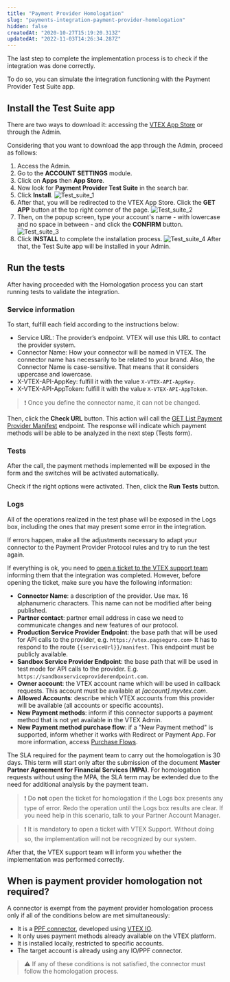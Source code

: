 ```yaml
---
title: "Payment Provider Homologation"
slug: "payments-integration-payment-provider-homologation"
hidden: false
createdAt: "2020-10-27T15:19:20.313Z"
updatedAt: "2022-11-03T14:26:34.287Z"
---
```


The last step to complete the implementation process is to check if the integration was done correctly.

To do so, you can simulate the integration functioning with the Payment Provider Test Suite app.

## Install the Test Suite app

There are two ways to download it: accessing the [VTEX App Store](https://apps.vtex.com/vtex-payment-provider-test-suite/p) or through the Admin.

Considering that you want to download the app through the Admin, proceed as follows:

1. Access the Admin.
2. Go to the **ACCOUNT SETTINGS** module.
3. Click on **Apps** then **App Store**.
4. Now look for **Payment Provider Test Suite** in the search bar.
5. Click **Install**.
   ![Test\_suite\_1](https://cdn.jsdelivr.net/gh/vtexdocs/dev-portal-content@main/images/payments-integration-payment-provider-homologation-0.png)
6. After that, you will be redirected to the VTEX App Store. Click the **GET APP** button at the top right corner of the page.
   ![Test\_suite\_2](https://cdn.jsdelivr.net/gh/vtexdocs/dev-portal-content@main/images/payments-integration-payment-provider-homologation-1.png)
7. Then, on the popup screen, type your account's name - with lowercase and no space in between - and click the **CONFIRM** button.
   ![Test\_suite\_3](https://cdn.jsdelivr.net/gh/vtexdocs/dev-portal-content@main/images/payments-integration-payment-provider-homologation-2.png)
8. Click **INSTALL** to complete the installation process.
   ![Test\_suite\_4](https://cdn.jsdelivr.net/gh/vtexdocs/dev-portal-content@main/images/payments-integration-payment-provider-homologation-3.png)
   After that, the Test Suite app will be installed in your Admin.

## Run the tests

After having proceeded with the Homologation process you can start running tests to validate the integration.

### Service information

To start, fulfill each field according to the instructions below:

- Service URL: The provider’s endpoint. VTEX will use this URL to contact the provider system.
- Connector Name: How your connector will be named in VTEX. The connector name has necessarily to be related to your brand. Also, the Connector Name is case-sensitive. That means that it considers uppercase and lowercase.
- X-VTEX-API-AppKey: fulfill it with the value `X-VTEX-API-AppKey`.
- X-VTEX-API-AppToken: fulfill it with the value `X-VTEX-API-AppToken`.

>❗ Once you define the connector name, it can not be changed.

Then, click the **Check URL** button. This action will call the [GET List Payment Provider Manifest](https://developers.vtex.com/docs/api-reference/payment-provider-protocol#get-/manifest) endpoint. The response will indicate which payment methods will be able to be analyzed in the next step (Tests form).

### Tests

After the call, the payment methods implemented will be exposed in the form and the switches will be activated automatically.

Check if the right options were activated. Then, click the **Run Tests** button.

### Logs

All of the operations realized in the test phase will be exposed in the Logs box, including the ones that may present some error in the integration.

If errors happen, make all the adjustments necessary to adapt your connector to the Payment Provider Protocol rules and try to run the test again.

If everything is ok, you need to [open a ticket to the VTEX support team](https://help.vtex.com/en/tutorial/opening-tickets-to-vtex-support--16yOEqpO32UQYygSmMSSAM?locale=en) informing them that the integration was completed. However, before opening the ticket, make sure you have the following information:

- **Connector Name**: a description of the provider. Use max. 16 alphanumeric characters. This name can not be modified after being published.
- **Partner contact**: partner email address in case we need to communicate changes and new features of our protocol.
- **Production Service Provider Endpoint**: the base path that will be used for API calls to the provider, e.g. `https://vtex.pagseguro.com>` It has to respond to the route `{{serviceUrl}}/manifest`. This endpoint must be publicly available.
- **Sandbox Service Provider Endpoint**: the base path that will be used in test mode for API calls to the provider. E.g. `https://sandboxserviceproviderendpoint.com`.
- **Owner account**: the VTEX account name which will be used in callback requests. This account must be available at *[account].myvtex.com*.
- **Allowed Accounts**: describe which VTEX accounts from this provider will be available (all accounts or specific accounts).
- **New Payment methods**: inform if this connector supports a payment method that is not yet available in the VTEX Admin.
- **New Payment method purchase flow**: if a "New Payment method" is supported, inform whether it works with Redirect or Payment App. For more information, access  [Purchase Flows](https://developers.vtex.com/vtex-rest-api/docs/payments-integration-purchase-flows).

The SLA required for the payment team to carry out the homologation is 30 days. This term will start only after the submission of the document **Master Partner Agreement for Financial Services (MPA)**. For homologation requests without using the MPA, the SLA term may be extended due to the need for additional analysis by the payment team.

> ❗ Do **not** open the ticket for homologation if the Logs box presents any type of error. Redo the operation until the Logs box results are clear. If you need help in this scenario, talk to your Partner Account Manager.

> ❗ It is mandatory to open a ticket with VTEX Support. Without doing so, the implementation will not be recognized by our system.

After that, the VTEX support team will inform you whether the implementation was performed correctly.

## When is payment provider homologation not required?

A connector is exempt from the payment provider homologation process only if all of the conditions below are met simultaneously:

- It is a [PPF connector](https://developers.vtex.com/docs/guides/payments-integration-payment-provider-framework), developed using [VTEX IO](https://developers.vtex.com/docs/guides/vtex-io-documentation-what-is-vtex-io).
- It only uses payment methods already available on the VTEX platform.
- It is installed locally, restricted to specific accounts.
- The target account is already using any IO/PPF connector.

> ⚠️ If any of these conditions is not satisfied, the connector must follow the homologation process.
